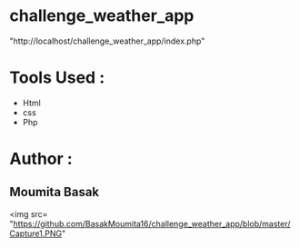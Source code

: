 # challenge_weather_app
<url> "http://localhost/challenge_weather_app/index.php"
# Tools Used :
* Html 
* css
* Php 

# Author :
## Moumita Basak
<img src= "https://github.com/BasakMoumita16/challenge_weather_app/blob/master/Capture1.PNG"

